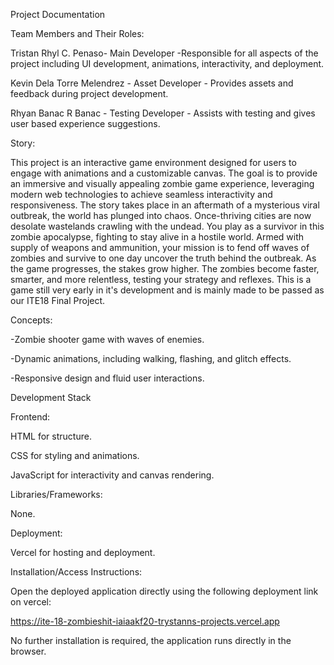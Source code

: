 Project Documentation

Team Members and Their Roles:

Tristan Rhyl C. Penaso- Main Developer -Responsible for all aspects of the project including UI development, animations, interactivity, and deployment.

Kevin Dela Torre Melendrez - Asset Developer - Provides assets and feedback during project development.

Rhyan Banac R Banac - Testing Developer - Assists with testing and gives user based experience suggestions.




Story:

This project is an interactive game environment designed for users to engage with animations and a customizable canvas. 
The goal is to provide an immersive and visually appealing zombie game experience, leveraging modern web technologies to achieve seamless interactivity and responsiveness. 
The story takes place in an aftermath of a mysterious viral outbreak, the world has plunged into chaos. Once-thriving cities are now desolate wastelands crawling with the undead. 
You play as a survivor in this zombie apocalypse, fighting to stay alive in a hostile world. Armed with supply of weapons and ammunition, your mission is to fend off waves of zombies and survive to one day uncover the truth behind the outbreak.
As the game progresses, the stakes grow higher. The zombies become faster, smarter, and more relentless, testing your strategy and reflexes.
This is a game still very early in it's development and is mainly made to be passed as our ITE18 Final Project.

Concepts:

-Zombie shooter game with waves of enemies.

-Dynamic animations, including walking, flashing, and glitch effects.

-Responsive design and fluid user interactions.


Development Stack

Frontend:

HTML for structure.

CSS for styling and animations.

JavaScript for interactivity and canvas rendering.


Libraries/Frameworks:

None.

Deployment:

Vercel for hosting and deployment.


Installation/Access Instructions:

Open the deployed application directly using the following deployment link on vercel:

https://ite-18-zombieshit-iaiaakf20-trystanns-projects.vercel.app


No further installation is required, the application runs directly in the browser.

